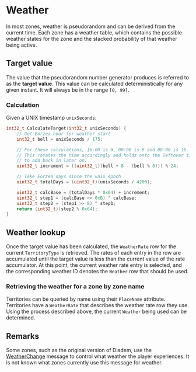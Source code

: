 # Weather

In most zones, weather is pseudorandom and can be derived from the current time. Each zone has a weather table, which contains the possible weather states for the zone and the stacked probability of that weather being active.

## Target value

The value that the pseudorandom number generator produces is referred to as the **target value**. This value can be calculated deterministically for any given instant. It will always be in the range `[0, 99]`.

### Calculation

Given a UNIX timestamp `unixSeconds`:

```c
int32_t CalculateTarget(int32_t unixSeconds) {
    // Get Eorzea hour for weather start
    int32_t bell = unixSeconds / 175;

    // For these calculations, 16:00 is 0, 00:00 is 8 and 08:00 is 16.
    // This rotates the time accordingly and holds onto the leftover time
    // to add back in later on.
    uint32_t increment = ((uint32_t)(bell + 8 - (bell % 8))) % 24;

    // Take Eorzea days since the unix epoch
    uint32_t totalDays = (uint32_t)(unixSeconds / 4200);

    uint32_t calcBase = (totalDays * 0x64) + increment;
    uint32_t step1 = (calcBase << 0xB) ^ calcBase;
    uint32_t step2 = (step1 >> 8) ^ step1;
    return (int32_t)(step2 % 0x64);
}
```

## Weather lookup

Once the target value has been calculated, the `WeatherRate` row for the current `TerritoryType` is retrieved. The rates of each entry in the row are accumulated until the target value is less than the current value of the rate accumulator. At this point, the current weather rate entry is selected, and the corresponding weather ID denotes the `Weather` row that should be used.

### Retrieving the weather for a zone by zone name

Territories can be queried by name using their `PlaceName` attribute. Territories have a `WeatherRate` that describes the weather rate row they use. Using the process described above, the current `Weather` being used can be determined.

## Remarks

Some zones, such as the original version of Diadem, use the [WeatherChange](https://github.com/SapphireServer/Sapphire/blob/aef56c9f336473472147cdeabc0cbc97f440f023/src/common/Network/PacketDef/Zone/ServerZoneDef.h#L1583-L1587) message to control what weather the player experiences. It is not known what zones currently use this message for weather.